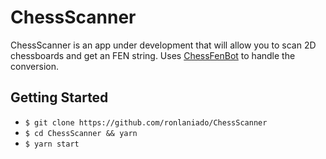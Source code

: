 # ChessScanner
ChessScanner is an app under development that will allow you to scan 2D chessboards and get an FEN string. Uses [ChessFenBot](https://github.com/Elucidation/tensorflow_chessbot) to handle the conversion.

## Getting Started
+ `$ git clone https://github.com/ronlaniado/ChessScanner`
+ `$ cd ChessScanner && yarn`
+ `$ yarn start` 